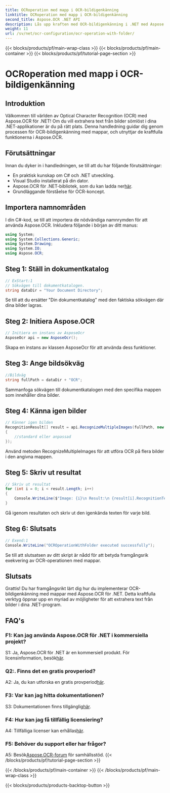 ```yaml
---
title: OCRoperation med mapp i OCR-bildigenkänning
linktitle: OCRoperation med mapp i OCR-bildigenkänning
second_title: Aspose.OCR .NET API
description: Lås upp kraften med OCR-bildigenkänning i .NET med Aspose.OCR. Extrahera text enkelt från bilder.
weight: 11
url: /sv/net/ocr-configuration/ocr-operation-with-folder/
---
```


{{< blocks/products/pf/main-wrap-class >}}
{{< blocks/products/pf/main-container >}}
{{< blocks/products/pf/tutorial-page-section >}}

# OCRoperation med mapp i OCR-bildigenkänning

## Introduktion

Välkommen till världen av Optical Character Recognition (OCR) med Aspose.OCR för .NET! Om du vill extrahera text från bilder sömlöst i dina .NET-applikationer är du på rätt plats. Denna handledning guidar dig genom processen för OCR-bildigenkänning med mappar, och utnyttjar de kraftfulla funktionerna i Aspose.OCR.

## Förutsättningar

Innan du dyker in i handledningen, se till att du har följande förutsättningar:

- En praktisk kunskap om C# och .NET utveckling.
- Visual Studio installerat på din dator.
-  Aspose.OCR för .NET-bibliotek, som du kan ladda ner[här](https://releases.aspose.com/ocr/net/).
- Grundläggande förståelse för OCR-koncept.

## Importera namnområden

I din C#-kod, se till att importera de nödvändiga namnrymden för att använda Aspose.OCR. Inkludera följande i början av ditt manus:

```csharp
using System;
using System.Collections.Generic;
using System.Drawing;
using System.IO;
using Aspose.OCR;
```

## Steg 1: Ställ in dokumentkatalog

```csharp
// ExStart:1
// Sökvägen till dokumentkatalogen.
string dataDir = "Your Document Directory";
```

Se till att du ersätter "Din dokumentkatalog" med den faktiska sökvägen där dina bilder lagras.

## Steg 2: Initiera Aspose.OCR

```csharp
// Initiera en instans av AsposeOcr
AsposeOcr api = new AsposeOcr();
```

Skapa en instans av klassen AsposeOcr för att använda dess funktioner.

## Steg 3: Ange bildsökväg

```csharp
//Bildväg
string fullPath = dataDir + "OCR";
```

Sammanfoga sökvägen till dokumentkatalogen med den specifika mappen som innehåller dina bilder.

## Steg 4: Känna igen bilder

```csharp
// Känner igen bilden
RecognitionResult[] result = api.RecognizeMultipleImages(fullPath, new RecognitionSettings
{
    //standard eller anpassad
});
```

Använd metoden RecognizeMultipleImages för att utföra OCR på flera bilder i den angivna mappen.

## Steg 5: Skriv ut resultat

```csharp
// Skriv ut resultat
for (int i = 0; i < result.Length; i++)
{
    Console.WriteLine($"Image: {i}\n Result:\n {result[i].RecognitionText}");
}
```

Gå igenom resultaten och skriv ut den igenkända texten för varje bild.

## Steg 6: Slutsats

```csharp
// Exend:1
Console.WriteLine("OCROperationWithFolder executed successfully");
```

Se till att slutsatsen av ditt skript är nådd för att betyda framgångsrik exekvering av OCR-operationen med mappar.

## Slutsats

Grattis! Du har framgångsrikt lärt dig hur du implementerar OCR-bildigenkänning med mappar med Aspose.OCR för .NET. Detta kraftfulla verktyg öppnar upp en myriad av möjligheter för att extrahera text från bilder i dina .NET-program.

## FAQ's

### F1: Kan jag använda Aspose.OCR för .NET i kommersiella projekt?

 S1: Ja, Aspose.OCR för .NET är en kommersiell produkt. För licensinformation, besök[här](https://purchase.aspose.com/buy).

### Q2:. Finns det en gratis provperiod?

 A2: Ja, du kan utforska en gratis provperiod[här](https://releases.aspose.com/).

### F3: Var kan jag hitta dokumentationen?

 S3: Dokumentationen finns tillgänglig[här](https://reference.aspose.com/ocr/net/).

### F4: Hur kan jag få tillfällig licensiering?

 A4: Tillfälliga licenser kan erhållas[här](https://purchase.aspose.com/temporary-license/).

### F5: Behöver du support eller har frågor?

 A5: Besök[Aspose.OCR-forum](https://forum.aspose.com/c/ocr/16) för samhällsstöd.
{{< /blocks/products/pf/tutorial-page-section >}}

{{< /blocks/products/pf/main-container >}}
{{< /blocks/products/pf/main-wrap-class >}}

{{< blocks/products/products-backtop-button >}}

